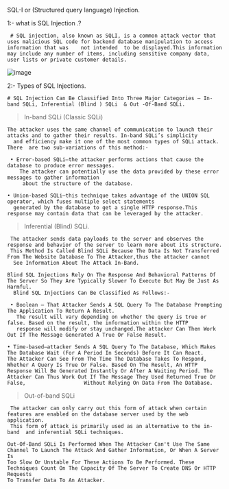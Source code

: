 SQL-I or (Structured query language) Injection.

1:- what is SQL Injection .?
     
     # SQL injection, also known as SQLI, is a common attack vector that uses malicious SQL code for backend database manipulation to access information that was    not intended  to be displayed.This information may include any number of items, including sensitive company data, user lists or private customer details.
  ![image](https://user-images.githubusercontent.com/80889609/157209037-e92598ba-9b54-4cba-a298-dd8d8fd12e3a.png)
       
2:- Types of SQL Injections.
 
    # SQL Injection Can Be Classified Into Three Major Categories – In-band SQLi, Inferential (Blind ) SQLi  & Out -Of-Band SQLi.

>In-band SQLi (Classic SQLi) 
  
    The attacker uses the same channel of communication to launch their  attacks and to gather their results. In-band SQLi’s simplicity 
      and efficiency make it one of the most common types of SQLi attack. There  are two sub-variations of this method:-
      
     • Error-based SQLi—the attacker performs actions that cause the database to produce error messages. 
        The attacker can potentially use the data provided by these error messages to gather information
         about the structure of the database.

    • Union-based SQLi—this technique takes advantage of the UNION SQL operator, which fuses multiple select statements 
      generated by the database to get a single HTTP response.This response may contain data that can be leveraged by the attacker.
      
 >Inferential (Blind) SQLi.
 
     The attacker sends data payloads to the server and observes the  response and behavior of the server to learn more about its structure.  
     This Method Is Called Blind SQLi Because The Data Is Not Transferred From The Website Database To The Attacker,thus the attacker cannot 
      See Information About The Attack In-Band.

    Blind SQL Injections Rely On The Response And Behavioral Patterns Of The Server So They Are Typically Slower To Execute But May Be Just As Harmful. 
      Blind SQL Injections Can Be Classified As Follows:-
    
     • Boolean — That Attacker Sends A SQL Query To The Database Prompting The Application To Return A Result. 
       The result will vary depending on whether the query is true or false. Based on the result, the information within the HTTP
       response will modify or stay unchanged.The attacker Can Then Work Out If The Message Generated A True Or False Result.

    • Time-based—attacker Sends A SQL Query To The Database, Which Makes The Database Wait (For A Period In Seconds) Before It Can React.
    The Attacker Can See From The Time The Database Takes To Respond, Whether A Query Is True Or False. Based On The Result, An HTTP 
    Response Will Be Generated Instantly Or After A Waiting Period. The Attacker Can Thus Work Out If The Message They Used Returned True Or False,                   Without Relying On Data From The Database.
     
   >Out-of-band SQLi   
     
     The attacker can only carry out this form of attack when certain  features are enabled on the database server used by the web application. 
     This form of attack is primarily used as an alternative to the in-band  and inferential SQLi techniques. 

    Out-Of-Band SQLi Is Performed When The Attacker Can't Use The Same Channel To Launch The Attack And Gather Information, Or When A Server Is
    Too Slow Or Unstable For These Actions To Be Performed. These Techniques Count On The Capacity Of The Server To Create DNS Or HTTP Requests 
    To Transfer Data To An Attacker.
